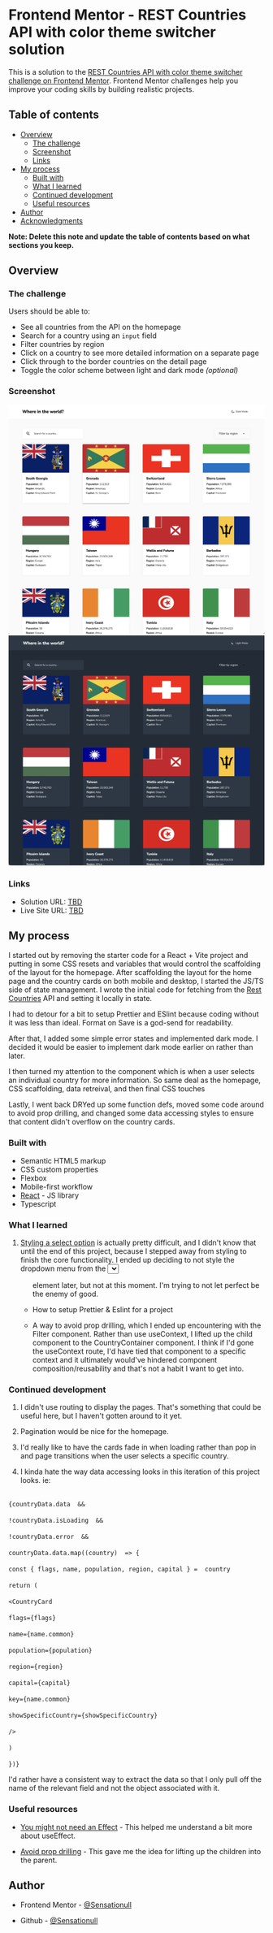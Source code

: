 # Frontend Mentor - REST Countries API with color theme switcher solution

This is a solution to the [REST Countries API with color theme switcher challenge on Frontend Mentor](https://www.frontendmentor.io/challenges/rest-countries-api-with-color-theme-switcher-5cacc469fec04111f7b848ca). Frontend Mentor challenges help you improve your coding skills by building realistic projects. 

## Table of contents

- [Overview](#overview)
  - [The challenge](#the-challenge)
  - [Screenshot](#screenshot)
  - [Links](#links)
- [My process](#my-process)
  - [Built with](#built-with)
  - [What I learned](#what-i-learned)
  - [Continued development](#continued-development)
  - [Useful resources](#useful-resources)
- [Author](#author)
- [Acknowledgments](#acknowledgments)

**Note: Delete this note and update the table of contents based on what sections you keep.**

## Overview

### The challenge

Users should be able to:

- See all countries from the API on the homepage
- Search for a country using an `input` field
- Filter countries by region
- Click on a country to see more detailed information on a separate page
- Click through to the border countries on the detail page
- Toggle the color scheme between light and dark mode *(optional)*

### Screenshot

![Light mode](/assets/images/Light%20Mode.png)
![Dark mode](/assets/images/Dark%20Mode.png)

### Links

- Solution URL: [TBD](https://your-solution-url.com)
- Live Site URL: [TBD](https://your-live-site-url.com)

## My process

I started out by removing the starter code for a React + Vite project and putting in some CSS resets and variables that would control the scaffolding of the layout for the homepage. After scaffolding the layout for the home page and the country cards on both mobile and desktop, I started the JS/TS side of state management. I wrote the initial code for fetching from the [Rest Countries](https://restcountries.com/) API and setting it locally in state.

I had to detour for a bit to setup Prettier and ESlint because coding without it was less than ideal. Format on Save is a god-send for readability. 

After that, I added some simple error states and implemented dark mode. I decided it would be easier to implement dark mode earlier on rather than later. 

I then turned my attention to the <CountryPage/> component which is when a user selects an individual country for more information. So same deal as the homepage, CSS scaffolding, data retreival, and then final CSS touches

Lastly, I went back DRYed up some function defs, moved some code around to avoid prop drilling, and changed some data accessing styles to ensure that content didn't overflow on the country cards. 

### Built with

- Semantic HTML5 markup
- CSS custom properties
- Flexbox
- Mobile-first workflow
- [React](https://reactjs.org/) - JS library
- Typescript

###  What I learned

1. [Styling a select option](https://developer.mozilla.org/en-US/docs/Web/HTML/Element/select#:~:text=The%20%3Cselect%3E%20element%20is,WAI%2DARIA%20to%20provide%20semantics.) is actually pretty difficult, and I didn't know that until the end of this project, because I stepped away from styling to finish the core functionality. I ended up deciding to not style the dropdown menu from the <select> Filter due to time constraints. I may change it to be a <ul> element later, but not at this moment. I'm trying to not let perfect be the enemy of good.

2. How to setup Prettier & Eslint for a project

3. A way to avoid prop drilling, which I ended up encountering with the Filter component. Rather than use useContext, I lifted up the child component to the CountryContainer component. I think if I'd gone the useContext route, I'd have tied that component to a specific context and it ultimately would've hindered component composition/reusability and that's not a habit I want to get into.

###  Continued development

1. I didn't use routing to display the pages. That's something that could be useful here, but I haven't gotten around to it yet.

2. Pagination would be nice for the homepage.

3. I'd really like to have the cards fade in when loading rather than pop in and page transitions when the user selects a specific country.

4. I kinda hate the way data accessing looks in this iteration of this project looks. ie:

```tsx

{countryData.data  &&

!countryData.isLoading  &&

!countryData.error  &&

countryData.data.map((country)  => {

const { flags, name, population, region, capital } =  country

return (

<CountryCard

flags={flags}

name={name.common}

population={population}

region={region}

capital={capital}

key={name.common}

showSpecificCountry={showSpecificCountry}

/>

)

})}

```

I'd rather have a consistent way to extract the data so that I only pull off the name of the relevant field and not the object associated with it.

###  Useful resources

- [You might not need an Effect](https://react.dev/learn/you-might-not-need-an-effect) - This helped me understand a bit more about useEffect.

- [Avoid prop drilling](https://www.freecodecamp.org/news/avoid-prop-drilling-in-react/) - This gave me the idea for lifting up the children into the parent.

##  Author

- Frontend Mentor - [@Sensationull](https://www.frontendmentor.io/profile/Sensationull)

- Github - [@Sensationull](https://github.com/Sensationull)